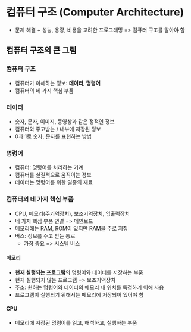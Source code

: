 # 컴퓨터 구조 (Computer Architecture)

- 문제 해결 + 성능, 용량, 비용을 고려한 프로그래밍 => 컴퓨터 구조를 알아야 함

## 컴퓨터 구조의 큰 그림

### 컴퓨터 구조

- 컴퓨터가 이해하는 정보: **데이터, 명령어**
- 컴퓨터의 네 가지 핵심 부품

### 데이터

- 숫자, 문자, 이미지, 동영상과 같은 정적인 정보
- 컴퓨터와 주고받는 / 내부에 저장된 정보
- 0과 1로 숫자, 문자를 표현하는 방법

### 명령어

- 컴퓨터: 명령어를 처리하는 기계
- 컴퓨터를 실질적으로 움직이는 정보
- 데이터는 명령어를 위한 일종의 재료

### 컴퓨터의 네 가지 핵심 부품

- CPU, 메모리(주기억장치), 보조기억장치, 입출력장치
- 네 가지 핵심 부품 연결 => 메인보드
- 메모리에는 RAM, ROM이 있지만 RAM을 주로 지칭
- 버스: 정보를 주고 받는 통로
    - 가장 중요 => 시스템 버스

#### 메모리

- **현재 실행되는 프로그램**의 명령어와 데이터를 저장하는 부품
- 현재 실행되지 않는 프로그램 => 보조기억장치
- 주소: 원하는 명령어와 데이터의 메모리 내 위치를 특정하기 이해 사용
- 프로그램이 실행되기 위해서는 메모리에 저장되어 있어야 함

#### CPU

- 메모리에 저장된 명령어를 읽고, 해석하고, 실행하는 부품
